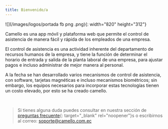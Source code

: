 ```yaml
---
title: Bienvenido/a
---
```


![](/images/logos/portada fb png .png){: width="820" height="312"}

Camello es una app m&oacute;vil y plataforma web que permite el control de asistencia de manera f&aacute;cil y r&aacute;pida de los empleados de una empresa.

El control de asistencia es una actividad inherente del departamento de recursos humanos de la empresa, y tiene la funci&oacute;n de determinar el horario de entrada y salida de la planta laboral de una empresa, para ajustar pagos e incluso administrar de mejor manera al personal.

A la fecha se han desarrollado varios mecanismos de control de asistencia, con software, tarjetas magnéticas e incluso mecanismos biométricos; sin embargo, los equipos necesarios para incorporar estas tecnolog&iacute;as tienen un costo elevado, por esto se ha creado camello.

&nbsp;

> Si tienes alguna duda puedes consultar en nuestra secci&oacute;n de [preguntas frecuente](https://camello.com.ec/preguntasfrecuentes/){: target="_blank" rel="noopener"}s o escribirnos al correo: [soporte@camello.com.ec](mailto:soporte@camello.com.ec)

&nbsp;

### &nbsp;